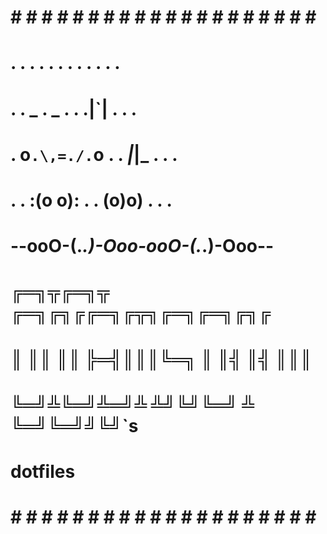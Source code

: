 # # # # # # # # # # # # # # # # # # # # # #
#    .  .  .  .  .  .  .  .  .  .  .  .   #
#   .  .  _  .  _  .  .  .|`|  .  .  .    #
#    .  o`.\,=./.`o .  . _|_|_  .  .  .   #
#   .  .  :(o o):  .  .  (o)o) .  .  .    #
#    --ooO-(._.)-Ooo-ooO-(._.)-Ooo--      #
#    ╔═╗╦╔═╗╦  ╔═╗╔╗╔╔═╗╔╦╗╔═╗╔═╗╔╗╔      #
#    ║  ║║ ║║  ╠═╣║║║╚═╗ ║ ║╣ ║╣ ║║║      #
#    ╚═╝╩╚═╝╩═╝╩ ╩╝╚╝╚═╝ ╩ ╚═╝╚═╝╝╚╝`s    #
#                dotfiles                 #
#                                         #
# # # # # # # # # # # # # # # # # # # # # #

